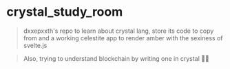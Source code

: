 # crystal_study_room
>dxxepxxth's repo to learn about crystal lang, 
>store its code to copy from and a working celestite app 
>to render amber with the sexiness of svelte.js

>Also, trying to understand blockchain by writing one in crystal 😮‍💨

